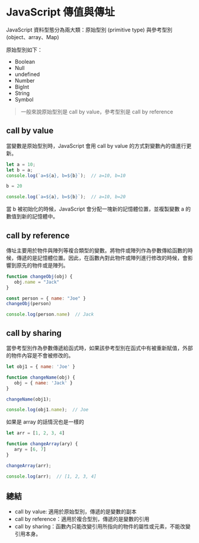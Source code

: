 # JavaScript 傳值與傳址
JavaScript 資料型態分為兩大類：原始型別 (primitive type) 與參考型別 (object、array、Map)

原始型別如下：
- Boolean
- Null
- undefined
- Number
- BigInt
- String
- Symbol

> 一般來說原始型別是 call by value，參考型別是 call by reference

## call by value
當變數是原始型別時，JavaScript 會用 call by value 的方式對變數內的值進行更新。

```js
let a = 10;
let b = a;
console.log(`a=${a}, b=${b}`);  // a=10, b=10

b = 20

console.log(`a=${a}, b=${b}`);  // a=10, b=20
```

當 b 被初始化的時候，JavaScript 會分配一塊新的記憶體位置，並複製變數 a 的數值到新的記憶體中。

## call by reference
傳址主要用於物件與陣列等複合類型的變數。將物件或陣列作為參數傳給函數的時候，傳遞的是記憶體位置。因此，在函數內對此物件或陣列進行修改的時候，會影響到原先的物件或是陣列。

```js
function changeObj(obj) {
   obj.name = "Jack"
}

const person = { name: "Joe" } 
changeObj(person)

console.log(person.name)  // Jack
```

## call by sharing
當參考型別作為參數傳遞給函式時，如果該參考型別在函式中有被重新賦值，外部的物件內容是不會被修改的。

```js
let obj1 = { name: 'Joe' }

function changeName(obj) {
   obj = { name: 'Jack' }
}

changeName(obj1);

console.log(obj1.name);  // Joe
```

如果是 array 的話情況也是一樣的
```js
let arr = [1, 2, 3, 4]

function changeArray(ary) {
   ary = [6, 7]
}

changeArray(arr);

console.log(arr);  // [1, 2, 3, 4]
```

## 總結
- call by value: 適用於原始型別，傳遞的是變數的副本
- call by reference：適用於複合型別，傳遞的是變數的引用
- call by sharing：函數內只能改變引用所指向的物件的屬性或元素，不能改變引用本身。